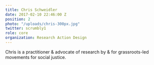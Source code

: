 ```yaml
---
title: Chris Schweidler
date: 2017-02-10 22:46:00 Z
position: 2
photo: "/uploads/chris-300px.jpg"
twitter: scrumbly1
role: core
organization: Research Action Design
---
```


Chris is a practitioner & advocate of research by & for grassroots-led movements for social justice.